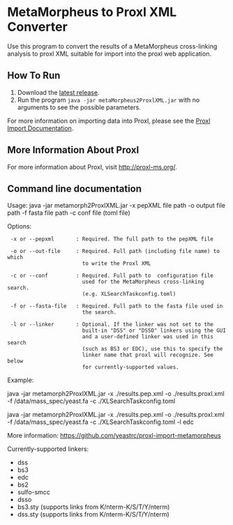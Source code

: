 MetaMorpheus to Proxl XML Converter
=============================

Use this program to convert the results of a MetaMorpheus cross-linking analysis to
proxl XML suitable for import into the proxl web application.

How To Run
-------------
1. Download the [latest release](https://github.com/yeastrc/proxl-import-metamorpheus/releases).
2. Run the program ``java -jar metaMorpheus2ProxlXML.jar`` with no arguments to see the possible parameters.

For more information on importing data into Proxl, please see the [Proxl Import Documentation](http://proxl-web-app.readthedocs.io/en/latest/using/upload_data.html).

More Information About Proxl
-----------------------------
For more information about Proxl, visit http://proxl-ms.org/.


Command line documentation
---------------------------
Usage:
  java -jar metamorph2ProxlXML.jar -x pepXML file path -o output file path
                               -f fasta file path -c conf file (toml file)
  
 Options:
  
     -x or --pepxml       : Required. The full path to the pepXML file
     
     -o or --out-file     : Required. Full path (including file name) to which
                            to write the Proxl XML
  
     -c or --conf         : Required. Full path to  configuration file
                            used for the MetaMorpheus cross-linking search.
                            (e.g. XLSearchTaskconfig.toml)
                          
     -f or --fasta-file   : Required. Full path to the fasta file used in
                            the search.
     
     -l or --linker       : Optional. If the linker was not set to the
                            built-in "DSS" or "DSSO" linkers using the GUI
                            and a user-defined linker was used in this search
                            (such as BS3 or EDC), use this to specify the
                            linker name that proxl will recognize. See below
                            for currently-supported values.
 
 Example:
 
  java -jar metamorph2ProxlXML.jar -x ./results.pep.xml -o ./results.proxl.xml\
  -f /data/mass_spec/yeast.fa -c ./XLSearchTaskconfig.toml

  java -jar metamorph2ProxlXML.jar -x ./results.pep.xml -o ./results.proxl.xml\
  -f /data/mass_spec/yeast.fa -c ./XLSearchTaskconfig.toml -l edc

  More information: https://github.com/yeastrc/proxl-import-metamorpheus

 Currently-supported linkers:
 * dss
 * bs3
 * edc
 * bs2
 * sulfo-smcc
 * dsso
 * bs3.sty (supports links from K/nterm-K/S/T/Y/nterm)
 * dss.sty (supports links from K/nterm-K/S/T/Y/nterm)
